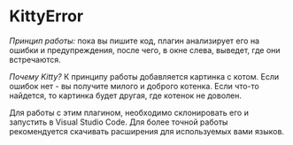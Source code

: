 # KittyError
_Принцип работы:_ пока вы пишите код, плагин анализирует его на ошибки и предупреждения, после чего, в окне слева, выведет, где они встречаются. 

_Почему Kitty?_ К принципу работы добавляется картинка с котом. Если ошибок нет - вы получите милого и доброго котенка. Если что-то найдется, то картинка будет другая, где котенок не доволен.

Для работы с этим плагином, необходимо склонировать его и запустить в Visual Studio Code. Для более точной работы рекомендуется скачивать расширения для используемых вами языков.
